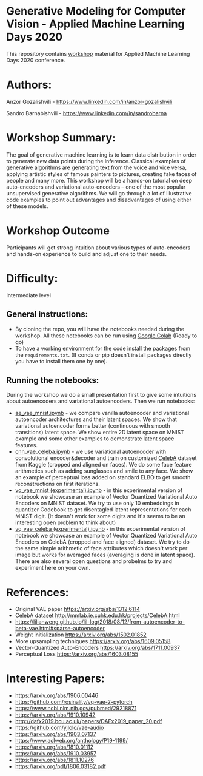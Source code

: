 # Generative Modeling for Computer Vision - Applied Machine Learning Days 2020
This repository contains [workshop](https://appliedmldays.org/workshops/generative-modeling-for-computer-vision?fbclid=IwAR1cT39lJwipvxbaLZQz7ynFcSq112k00aKxNn_aedZFmbXVWcjaxpwgQXg) material for Applied Machine Learning Days 2020 conference.

# Authors:
Anzor Gozalishvili - https://www.linkedin.com/in/anzor-gozalishvili

Sandro Barnabishvili - https://www.linkedin.com/in/sandrobarna

# Workshop Summary:
The goal of generative machine learning is to learn data distribution in order to generate new data points during the inference. Classical examples of generative algorithms are generating text from the voice and vice versa, applying artistic styles of famous painters to pictures, creating fake faces of people and many more. This workshop will be a hands-on tutorial on deep auto-encoders and variational auto-encoders – one of the most popular unsupervised generative algorithms. We will go through a lot of Illustrative code examples to point out advantages and disadvantages of using either of these models.

# Workshop Outcome
Participants will get strong intuition about various types of auto-encoders and hands-on experience to build and adjust one to their needs.

# Difficulty:
Intermediate level

## General instructions:
- By cloning the repo, you will have the notebooks needed during the workshop. All these notebooks can be run using [Google Colab](https://colab.research.google.com/) (Ready to go)
- To have a working environment for the code install the packages from the `requirements.txt`. (If conda or pip doesn't install packages directly you have to install them one by one).

## Running the notebooks:
During the workshop we do a small presentation first to give some intuitions about autoencoders and variational autoencoders. Then we run notebooks:
- [ae_vae_mnist.ipynb](https://github.com/MaxinAI/amld2020-workshop/blob/master/ae_vae_mnist.ipynb) - we compare vanilla autoencoder and variational autoencoder architectures and their latent spaces. We show that variational autoencoder forms better (continuous with smooth transitions) latent space. We show entire 2D latent space on MNIST example and some other examples to demonstrate latent space features.
- [cnn_vae_celeba.ipynb](https://github.com/MaxinAI/amld2020-workshop/blob/master/cnn_vae_celeba.ipynb) - we use variational autoencoder with convolutional encoder&decoder and train on customized [CelebA](https://www.kaggle.com/jessicali9530/celeba-dataset) dataset from Kaggle (cropped and aligned on faces). We do some face feature arithmetics such as adding sunglasses and smile to any face. We show an example of perceptual loss added on standard ELBO to get smooth reconstructions on first iterations.
- [vq_vae_mnist (experimental).ipynb](https://github.com/MaxinAI/amld2020-workshop/blob/master/vq_vae_mnist%20(experimental).ipynb) - in this experimental version of notebook we showcase an example of Vector Quantized Variational Auto Encoders on MNIST dataset. We try to use only 10 embeddings in quantizer Codebook to get disentagled latent representations for each MNIST digit. (It doesn't work for some digits and it's seems to be an interesting open problem to think about)
- [vq_vae_celeba (experimental).ipynb](https://github.com/MaxinAI/amld2020-workshop/blob/master/vq_vae_celeba%20(experimental).ipynb) - in this experimental version of notebook we showcase an example of Vector Quantized Variational Auto Encoders on CelebA (cropped and face aligned) dataset. We try to do the same simple arithmetic of face attributes which doesn't work per image but works for averaged faces (averaging is done in latent space). There are also several open questions and probelms to try and experiment here on your own.

# References:
- Original VAE paper https://arxiv.org/abs/1312.6114
- CelebA dataset http://mmlab.ie.cuhk.edu.hk/projects/CelebA.html
- https://lilianweng.github.io/lil-log/2018/08/12/from-autoencoder-to-beta-vae.html#sparse-autoencoder
- Weight initialization https://arxiv.org/abs/1502.01852
- More upsampling techniques https://arxiv.org/abs/1609.05158
- Vector-Quantized Auto-Encoders https://arxiv.org/abs/1711.00937
- Perceptual Loss https://arxiv.org/abs/1603.08155

# Interesting Papers:
- https://arxiv.org/abs/1906.00446
- https://github.com/rosinality/vq-vae-2-pytorch
- https://www.ncbi.nlm.nih.gov/pubmed/29218871
- https://arxiv.org/abs/1910.10942
- http://dafx2019.bcu.ac.uk/papers/DAFx2019_paper_20.pdf
- https://github.com/yjlolo/vae-audio
- https://arxiv.org/abs/1903.07137
- https://www.aclweb.org/anthology/P19-1199/
- https://arxiv.org/abs/1810.01112
- https://arxiv.org/abs/1910.03957
- https://arxiv.org/abs/1811.10276
- https://arxiv.org/pdf/1806.03182.pdf
